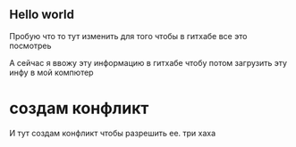 ## Hello world

Пробую что то тут изменить для того чтобы в гитхабе все это посмотреь

А сейчас я ввожу эту информацию в гитхабе чтобу потом загрузить эту инфу в мой компютер

# создам конфликт 

И тут создам конфликт чтобы разрешить ее. три хаха